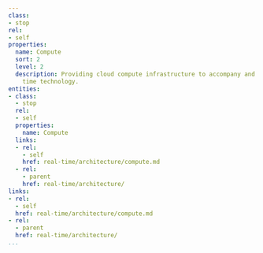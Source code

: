 ```yaml
---
class:
- stop
rel:
- self
properties:
  name: Compute
  sort: 2
  level: 2
  description: Providing cloud compute infrastructure to accompany and support real
    time technology.
entities:
- class:
  - stop
  rel:
  - self
  properties:
    name: Compute
  links:
  - rel:
    - self
    href: real-time/architecture/compute.md
  - rel:
    - parent
    href: real-time/architecture/
links:
- rel:
  - self
  href: real-time/architecture/compute.md
- rel:
  - parent
  href: real-time/architecture/
...
```

